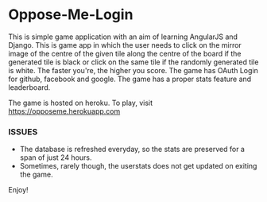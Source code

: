 # Oppose-Me-Login
This is simple game application with an aim of learning AngularJS and Django.
This is game app in which the user needs to click on the mirror image of the centre of the given tile along the centre of the board if the generated tile is black or click on the same tile if the randomly generated tile is white. The faster you're, the higher you score.
The game has OAuth Login for github, facebook and google.
The game has a proper stats feature and leaderboard.

The game is hosted on heroku. To play, visit https://opposeme.herokuapp.com

### ISSUES

- The database is refreshed everyday, so the stats are preserved for a span of just 24 hours.
- Sometimes, rarely though, the userstats does not get updated on exiting the game.

Enjoy!
